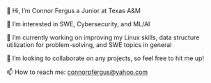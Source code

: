 👋 Hi, I’m Connor Fergus a Junior at Texas A&M  

👀 I’m interested in SWE, Cybersecurity, and ML/AI  

🌱 I’m currently working on improving my Linux skills, data structure utilization for problem-solving, and SWE topics in general  

💞️ I’m looking to collaborate on any projects, so feel free to hit me up!

📫 How to reach me: connorpfergus@yahoo.com
